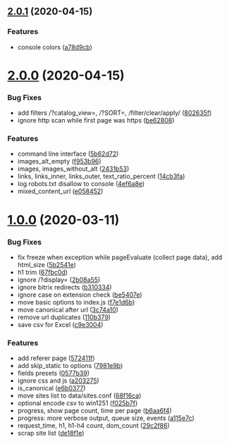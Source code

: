## [2.0.1](https://github.com/viasite/sites-scraper/compare/v2.0.0...v2.0.1) (2020-04-15)


### Features

* console colors ([a78d9cb](https://github.com/viasite/sites-scraper/commit/a78d9cb))



# [2.0.0](https://github.com/viasite/sites-scraper/compare/v1.0.0...v2.0.0) (2020-04-15)


### Bug Fixes

* add filters /?catalog_view=, /?SORT=, /filter/clear/apply/ ([802635f](https://github.com/viasite/sites-scraper/commit/802635f))
* ignore http scan while first page was https ([be62808](https://github.com/viasite/sites-scraper/commit/be62808))


### Features

* command line interface ([5b62d72](https://github.com/viasite/sites-scraper/commit/5b62d72))
* images_alt_empty ([f953b96](https://github.com/viasite/sites-scraper/commit/f953b96))
* images, images_without_alt ([2431b53](https://github.com/viasite/sites-scraper/commit/2431b53))
* links, links_inner, links_outer, text_ratio_percent ([14cb3fa](https://github.com/viasite/sites-scraper/commit/14cb3fa))
* log robots.txt disallow to console ([4ef6a8e](https://github.com/viasite/sites-scraper/commit/4ef6a8e))
* mixed_content_url ([e058452](https://github.com/viasite/sites-scraper/commit/e058452))



# [1.0.0](https://github.com/viasite/sites-scraper/compare/de18f1e...v1.0.0) (2020-03-11)


### Bug Fixes

* fix freeze when exception while pageEvaluate (collect page data), add html_size ([5b2541e](https://github.com/viasite/sites-scraper/commit/5b2541e))
* h1 trim ([67fbc0d](https://github.com/viasite/sites-scraper/commit/67fbc0d))
* ignore /?display= ([2b08a55](https://github.com/viasite/sites-scraper/commit/2b08a55))
* ignore bitrix redirects ([b310334](https://github.com/viasite/sites-scraper/commit/b310334))
* ignore case on extension check ([be5407e](https://github.com/viasite/sites-scraper/commit/be5407e))
* move basic options to index.js ([f7e1d6b](https://github.com/viasite/sites-scraper/commit/f7e1d6b))
* move canonical after url ([3c74a10](https://github.com/viasite/sites-scraper/commit/3c74a10))
* remove url duplicates ([110b379](https://github.com/viasite/sites-scraper/commit/110b379))
* save csv for Excel ([c9e3004](https://github.com/viasite/sites-scraper/commit/c9e3004))


### Features

* add referer page ([572411f](https://github.com/viasite/sites-scraper/commit/572411f))
* add skip_static to options ([7981e9b](https://github.com/viasite/sites-scraper/commit/7981e9b))
* fields presets ([0577b39](https://github.com/viasite/sites-scraper/commit/0577b39))
* ignore css and js ([a203275](https://github.com/viasite/sites-scraper/commit/a203275))
* is_canonical ([e6b0377](https://github.com/viasite/sites-scraper/commit/e6b0377))
* move sites list to data/sites.conf ([68f16ca](https://github.com/viasite/sites-scraper/commit/68f16ca))
* optional encode csv to win1251 ([f025b7f](https://github.com/viasite/sites-scraper/commit/f025b7f))
* progress, show page count, time per page ([b6aa6f4](https://github.com/viasite/sites-scraper/commit/b6aa6f4))
* progress: more verbose output, queue size, events ([a115e7c](https://github.com/viasite/sites-scraper/commit/a115e7c))
* request_time, h1, h1-h4 count, dom_count ([29c2f86](https://github.com/viasite/sites-scraper/commit/29c2f86))
* scrap site list ([de18f1e](https://github.com/viasite/sites-scraper/commit/de18f1e))



